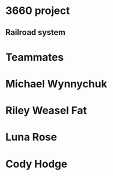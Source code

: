 # 3660 project
## Railroad system
# Teammates
# Michael Wynnychuk
# Riley Weasel Fat
# Luna Rose
# Cody Hodge
